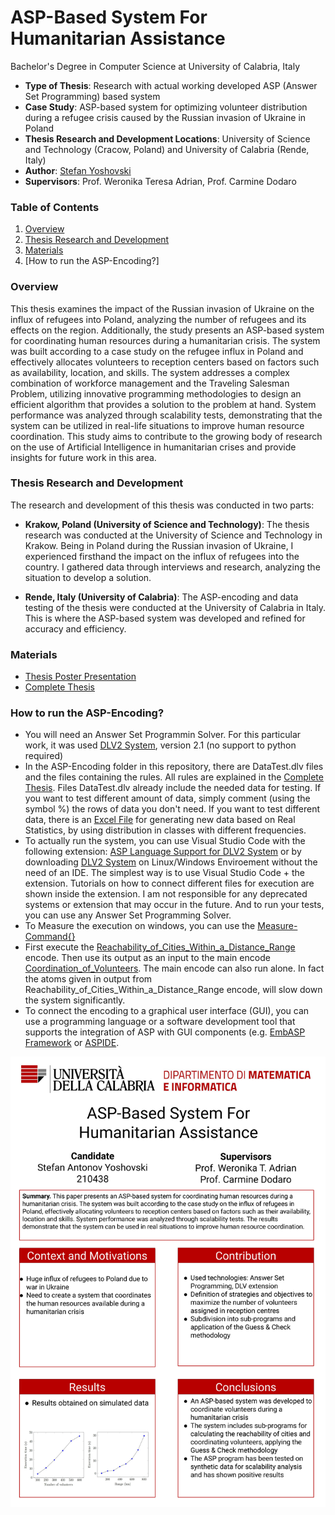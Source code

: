 # ASP-Based System For Humanitarian Assistance

Bachelor's Degree in Computer Science at University of Calabria, Italy

- **Type of Thesis**: Research with actual working developed ASP (Answer Set Programming) based system
- **Case Study**: ASP-based system for optimizing volunteer distribution during a refugee crisis caused by the Russian invasion of Ukraine in Poland
- **Thesis Research and Development Locations**: University of Science and Technology (Cracow, Poland) and University of Calabria (Rende, Italy)
- **Author**: [Stefan Yoshovski](https://www.linkedin.com/in/stefan-yoshovski/?locale=en_US)
- **Supervisors**: Prof. Weronika Teresa Adrian, Prof. Carmine Dodaro

### Table of Contents

1. [Overview](#overview)
2. [Thesis Research and Development](#thesis-research-and-development)
3. [Materials](#materials)
4. [How to run the ASP-Encoding?]

### Overview
This thesis examines the impact of the Russian invasion of Ukraine on the influx of refugees into Poland, analyzing the number of refugees and its effects on the region. Additionally, the study presents an ASP-based system for coordinating human resources during a humanitarian crisis. The system was built according to a case study on the refugee influx in Poland and effectively allocates volunteers to reception centers based on factors such as availability, location, and skills. The system addresses a complex combination of workforce management and the Traveling Salesman Problem, utilizing innovative programming methodologies to design an efficient algorithm that provides a solution to the problem at hand. System performance was analyzed through scalability tests, demonstrating that the system can be utilized in real-life situations to improve human resource coordination. This study aims to contribute to the growing body of research on the use of Artificial Intelligence in humanitarian crises and provide insights for future work in this area.

### Thesis Research and Development
The research and development of this thesis was conducted in two parts:
- **Krakow, Poland (University of Science and Technology)**: The thesis research was conducted at the University of Science and Technology in Krakow. Being in Poland during the Russian invasion of Ukraine, I experienced firsthand the impact on the influx of refugees into the country. I gathered data through interviews and research, analyzing the situation to develop a solution.

- **Rende, Italy (University of Calabria)**: The ASP-encoding and data testing of the thesis were conducted at the University of Calabria in Italy. This is where the ASP-based system was developed and refined for accuracy and efficiency.

### Materials

- [Thesis Poster Presentation](./Resources/Graphs_and_Data/Poster_Presentation.pdf)
- [Complete Thesis](./Resources/Graphs_and_Data/ASP_based_system_for_humanitarian_assistance.pdf)


### How to run the ASP-Encoding?
- You will need an Answer Set Programmin Solver. For this particular work, it was used [DLV2 System](https://dlv.demacs.unical.it/), version 2.1 (no support to python required)
- In the ASP-Encoding folder in this repository, there are DataTest.dlv files and the files containing the rules. All rules are explained in the [Complete Thesis](./Resources/Graphs_and_Data/ASP_based_system_for_humanitarian_assistance.pdf). Files DataTest.dlv already include the needed data for testing. If you want to test different amount of data, simply comment (using the symbol %) the rows of data you don't need. If you want to test different data, there is an [Excel File](./Resources/Data_Randomizer/randomData.xlsb.xlsx) for generating new data based on Real Statistics, by using distribution in classes with different frequencies.
- To actually run the system, you can use Visual Studio Code with the following extension: [ASP Language Support for DLV2 System](https://marketplace.visualstudio.com/items?itemName=RiccardoCarnevali.asp-language-support-dlv2) or by downloading [DLV2 System](https://dlv.demacs.unical.it/) on Linux/Windows Enviroement without the need of an IDE. The simplest way is to use Visual Studio Code + the extension. Tutorials on how to connect different files for execution are shown inside the extension. I am not responsible for any deprecated systems or extension that may occur in the future. And to run your tests, you can use any Answer Set Programming Solver.
- To Measure the execution on windows, you can use the [Measure-Command{<program>}](https://learn.microsoft.com/en-us/powershell/module/microsoft.powershell.utility/measure-command?view=powershell-7.3)
- First execute the [Reachability_of_Cities_Within_a_Distance_Range](./ASP_Encoding/Reachability_of_Cities_Within_a_Distance_Range) encode. Then use its output as an input to the main encode [Coordination_of_Volunteers](./ASP_Encoding/Coordination_of_Volunteers). The main encode can also run alone. In fact the atoms given in output from Reachability_of_Cities_Within_a_Distance_Range encode, will slow down the system significantly.
- To connect the encoding to a graphical user interface (GUI), you can use a programming language or a software development tool that supports the integration of ASP with GUI components (e.g. [EmbASP Framework](https://www.mat.unical.it/calimeri/projects/embasp/) or [ASPIDE](https://www.mat.unical.it/ricca/aspide/).

![Thesis Poster Presentation](./Resources/Graphs_and_Data/Poster_Presentation.jpg)



